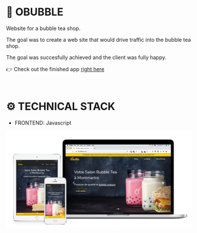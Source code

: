 # 🚀 OBUBBLE

<p>Website for a bubble tea shop.</p>
<p>The goal was to create a web site that would drive traffic into the bubble tea shop.</p>
<p>The goal was succesfully achieved and the client was fully happy.</p>
<p>👉 Check out the finished app <a href="https://obubbletea.com/" target="_blank" rel="noopener noreferrer">right here<a></p>



<br/>
<h1>⚙️ TECHNICAL STACK</h1>
<ul>
  <li>FRONTEND: Javascript</li>
</ul>


<a href="https://obubbletea.com/">![alt text](https://raw.githubusercontent.com/vihong/vihong/main/obubblePreview.png)<a>
